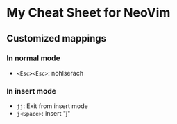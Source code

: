 # My Cheat Sheet for NeoVim

## Customized mappings

### In normal mode

* `<Esc><Esc>`: nohlserach

### In insert mode

* `jj`: Exit from insert mode
* `j<Space>`: insert "j"
